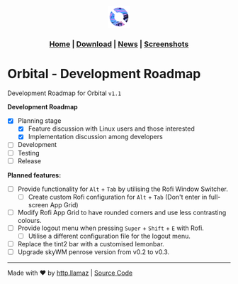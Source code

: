 <title>

Orbital Desktop Environment

</title>

<link rel="shortcut icon" type="image/png" href="../assets/logo.png">

<center>

<img src="../assets/logo.png" width="10%" />

</center>

<h3 style="text-align: center;">

<a href="https://OrbitalDE.github.io">Home</a> | <a href="../download">Download</a> | <a href="#">News</a> | <a href="../screenshots">Screenshots</a>

</h3>

# Orbital - Development Roadmap

Development Roadmap for Orbital `v1.1`

**Development Roadmap**
- [x] Planning stage
    - [x] Feature discussion with Linux users and those interested
    - [x] Implementation discussion among developers
- [ ] Development
- [ ] Testing
- [ ] Release

**Planned features:**
- [ ] Provide functionality for `Alt` + `Tab` by utilising the Rofi Window Switcher.
    - [ ] Create custom Rofi configuration for `Alt` + `Tab` (Don't enter in full-screen App Grid)
- [ ] Modify Rofi App Grid to have rounded corners and use less contrasting colours.
- [ ] Provide logout menu when pressing `Super` +  `Shift` + `E` with Rofi.
    - [ ] Utilise a different configuration file for the logout menu.
- [ ] Replace the tint2 bar with a customised lemonbar.
- [ ] Upgrade skyWM penrose version from v0.2 to v0.3.

<hr />

<p style="text-align: center;">

Made with ❤️ by <a href="https://github.com/httpllamaz" target="_blank">http.llamaz</a> | <a href="https://github.com/OrbitalDE" target="_blank">Source Code</a>

</p>